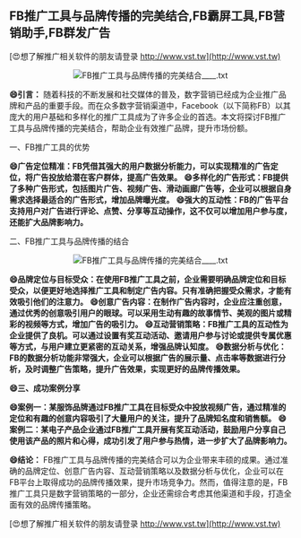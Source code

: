 ## **FB推广工具与品牌传播的完美结合,FB霸屏工具,FB营销助手,FB群发广告**

[😍想了解推广相关软件的朋友请登录 http://www.vst.tw](http://www.vst.tw)

 <center><img src="https://vst.tw/MP4/tuiguang/png/1.png" alt="FB推广工具与品牌传播的完美结合____.txt"></center>

**😄引言：**
随着科技的不断发展和社交媒体的普及，数字营销已经成为企业推广品牌和产品的重要手段。而在众多数字营销渠道中，Facebook（以下简称FB）以其庞大的用户基础和多样化的推广工具成为了许多企业的首选。本文将探讨FB推广工具与品牌传播的完美结合，帮助企业有效推广品牌，提升市场份额。

一、FB推广工具的优势

**😄广告定位精准：FB凭借其强大的用户数据分析能力，可以实现精准的广告定位，将广告投放给潜在客户群体，提高广告效果。**
**😄多样化的广告形式：FB提供了多种广告形式，包括图片广告、视频广告、滑动画廊广告等，企业可以根据自身需求选择最适合的广告形式，增加品牌曝光度。**
**😄强大的互动性：FB的广告平台支持用户对广告进行评论、点赞、分享等互动操作，这不仅可以增加用户参与度，还能扩大品牌影响力。**

二、FB推广工具与品牌传播的结合

 <center><img src="https://vst.tw/MP4/tuiguang/png/8.png" alt="FB推广工具与品牌传播的完美结合____.txt"></center>

**😄品牌定位与目标受众：在使用FB推广工具之前，企业需要明确品牌定位和目标受众，以便更好地选择推广工具和制定广告内容。只有准确把握受众需求，才能有效吸引他们的注意力。**
**😄创意广告内容：在制作广告内容时，企业应注重创意，通过优秀的创意吸引用户的眼球。可以采用生动有趣的故事情节、美观的图片或精彩的视频等方式，增加广告的吸引力。**
**😄互动营销策略：FB推广工具的互动性为企业提供了良机。可以通过设置有奖互动活动、邀请用户参与讨论或提供专属优惠等方式，与用户建立更紧密的互动关系，增强品牌认知度。**
**😄数据分析与优化：FB的数据分析功能非常强大，企业可以根据广告的展示量、点击率等数据进行分析，及时调整广告策略，提升广告效果，实现更好的品牌传播效果。**

**😄三、成功案例分享**

**😄案例一：某服饰品牌通过FB推广工具在目标受众中投放视频广告，通过精准的定位和有趣的创意内容吸引了大量用户的关注，提升了品牌知名度和销售额。**
**😄案例二：某电子产品企业通过FB推广工具开展有奖互动活动，鼓励用户分享自己使用该产品的照片和心得，成功引发了用户参与热情，进一步扩大了品牌影响力。**

**😄结论：**
FB推广工具与品牌传播的完美结合可以为企业带来丰硕的成果。通过准确的品牌定位、创意广告内容、互动营销策略以及数据分析与优化，企业可以在FB平台上取得成功的品牌传播效果，提升市场竞争力。然而，值得注意的是，FB推广工具只是数字营销策略的一部分，企业还需综合考虑其他渠道和手段，打造全面有效的品牌传播策略。

[😍想了解推广相关软件的朋友请登录 http://www.vst.tw](http://www.vst.tw)



